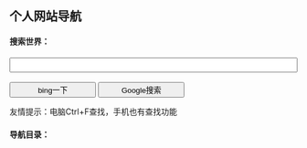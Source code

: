 ## 个人网站导航 ##

#### 搜索世界： ####

<input id="searchPersonalText" type="text" /><br /><br />
<button id="bingPersonalSearchBtn">bing一下</button>
<button id="googlePersonalSearchBtn">Google搜索</button>

友情提示：电脑Ctrl+F查找，手机也有查找功能
#### 导航目录： ####

<style>
#searchPersonalText
{
    width:100%;
    height:2em;
}
#bingPersonalSearchBtn
{
    width:30%;
    height:2em;
}
#googlePersonalSearchBtn
{
    width:30%;
    height:2em;
}
</style>

<script>
    $().ready(function()
    {
        function bingClicked()
        {
            let text=$("#searchPersonalText").val();
            window.open("https://www.bing.com/search?q="+text);
            console.log("https://www.bing.com/search?q="+text);
        }

        $("#bingPersonalSearchBtn").click(bingClicked);

        $("#googlePersonalSearchBtn").click(function()
        {
            let text=$("#searchPersonalText").val();
            window.open("https://www.google.com/search?q="+text);
        });

        $(document).keydown(function(event){
            switch(event.keyCode)
            {
            case 13:
                bingClicked();
                break;
            }
        });
    });
</script>